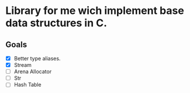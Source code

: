 # Library for me wich implement base data structures in C. 

## Goals

- [x] Better type aliases.
- [x] Stream
- [ ] Arena Allocator
- [ ] Str
- [ ] Hash Table
